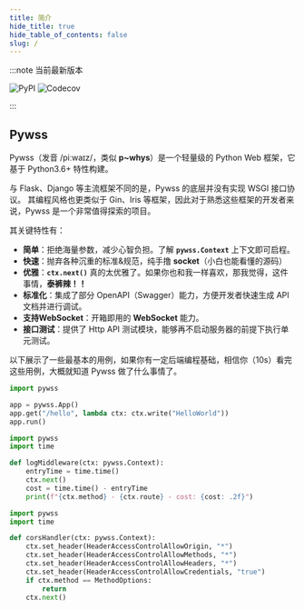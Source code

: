 ```yaml
---
title: 简介
hide_title: true
hide_table_of_contents: false
slug: /
---
```


:::note 当前最新版本 

![PyPI](https://img.shields.io/pypi/v/pywss?color=green)
![Codecov](https://img.shields.io/codecov/c/github/czasg/pywss?token=JSXIQXY1EQ)

:::

## Pywss    
Pywss（发音 /piːwaɪz/，类似 **p~whys**）是一个轻量级的 Python Web 框架，它基于 Python3.6+ 特性构建。

与 Flask、Django 等主流框架不同的是，Pywss 的底层并没有实现 WSGI 接口协议。
其编程风格也更类似于 Gin、Iris 等框架，因此对于熟悉这些框架的开发者来说，Pywss 是一个非常值得探索的项目。

其关键特性有：
- **简单**：拒绝海量参数，减少心智负担。了解 **`pywss.Context`** 上下文即可启程。
- **快速**：抛弃各种沉重的标准&规范，纯手撸 **socket**（小白也能看懂的源码）
- **优雅**：**`ctx.next()`** 真的太优雅了。如果你也和我一样喜欢，那我觉得，这件事情，**泰裤辣！！**
- **标准化**：集成了部分 OpenAPI（Swagger）能力，方便开发者快速生成 API 文档并进行调试。
- **支持WebSocket**：开箱即用的 **WebSocket** 能力。
- **接口测试**：提供了 Http API 测试模块，能够再不启动服务器的前提下执行单元测试。



以下展示了一些最基本的用例，如果你有一定后端编程基础，相信你（10s）看完这些用例，大概就知道 Pywss 做了什么事情了。

```python title="hello world demo"
import pywss

app = pywss.App()
app.get("/hello", lambda ctx: ctx.write("HelloWorld"))
app.run()
```

```python title="基于 next 实现日志中间件"
import pywss
import time

def logMiddleware(ctx: pywss.Context):
    entryTime = time.time()
    ctx.next()
    cost = time.time() - entryTime
    print(f"{ctx.method} - {ctx.route} - cost: {cost: .2f}")
```

```python title="cors中间件"
import pywss
import time

def corsHandler(ctx: pywss.Context):
    ctx.set_header(HeaderAccessControlAllowOrigin, "*")
    ctx.set_header(HeaderAccessControlAllowMethods, "*")
    ctx.set_header(HeaderAccessControlAllowHeaders, "*")
    ctx.set_header(HeaderAccessControlAllowCredentials, "true")
    if ctx.method == MethodOptions:
        return
    ctx.next()
```






<!--
<br/>

:::info 作者寄语

我职业生涯中接触到的第一个 web 框架是 Flask。

在学习 Flask 期间，我深入了解了 wsgi app 及其特点。  
也是在学习 Flask 源码的过程中感受到了 Python 的魅力，收获颇多。

在随后项目中又逐渐接触了 Django、Tornado 等框架。

以 Django 为例，它同样也是基于 wsgi 标准搭建的 web app，但拥有更多成熟的插件，且高度配置化。   
使得开发者可以快速搭建开箱即用的 web app server。

而对于 Tornado，给我的第一感觉是很惊艳。  
因为它是基于 asyncio 搭建的异步框架，我读过它的一部分源码，其设计思想给我带来了不少启发。

但在实际应用过程中，我对 Tornado 评价并不高。   
我第一次接触 Tornado 是在一个云查服务上，简单来说，这是一个需要高性能查询的服务。  
而 Tornado 在其上面的表现令我困惑，因为我当时一直听到类似 "Tornado 是 Python 性能最好的框架" 之类的言论。但它真的很拉跨。   
所以在多方实践之下，我放弃了 Python，开启了 Go 之旅。

也是在学习 Go 的期间，接触了 Iris、Gin、Kratos 等优秀框架，在此也是不得不感叹，互联网知识真是学无止境。   
在转 Go 之后我接触 Python Web 场景就少很多了，不过对于类似 fastapi 等优秀的框架也是略有耳闻。

又在后面的一段时间，我越来越想开发一个自己的 web 框架。在机缘巧合下就有了 Pywss，也算是对自己这些年学习知识的总结。

Pywss 是我对当前部分主流 web 框架的实践与探索，在此基础上引入了个人的开发习惯。    
因此会受限于我个人能力、精力、时间、经验等多方面的因素，这也直接导致了当前 Pywss **暂时没有稳定版本**。

所以，如果在使用过程遇到了问题，欢迎提供 **issues / pull requests** 支持~

:::


-->